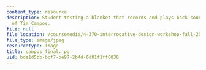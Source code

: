 ```yaml
---
content_type: resource
description: Student testing a blanket that records and plays back sound. Image courtesy
  of Tim Campos.
file: null
file_location: /coursemedia/4-370-interrogative-design-workshop-fall-2005/bda1d5bbbcf7be972b4d6d81f1ff0038_campos_final.jpg
file_type: image/jpeg
resourcetype: Image
title: campos_final.jpg
uid: bda1d5bb-bcf7-be97-2b4d-6d81f1ff0038
---
```

